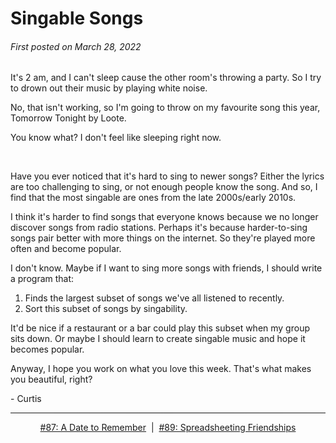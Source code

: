 # Singable Songs

###### First posted on March 28, 2022

It's 2 am, and I can't sleep cause the other room's throwing a party. So I try to drown out their music by playing white noise.

No, that isn't working, so I'm going to throw on my favourite song this year, Tomorrow Tonight by Loote.

You know what? I don't feel like sleeping right now.

<br>

Have you ever noticed that it's hard to sing to newer songs? Either the lyrics are too challenging to sing, or not enough people know the song. And so, I find that the most singable are ones from the late 2000s/early 2010s.

I think it's harder to find songs that everyone knows because we no longer discover songs from radio stations. Perhaps it's because harder-to-sing songs pair better with more things on the internet. So they're played more often and become popular.

I don't know. Maybe if I want to sing more songs with friends, I should write a program that:

1. Finds the largest subset of songs we've all listened to recently.
2.  Sort this subset of songs by singability.

It'd be nice if a restaurant or a bar could play this subset when my group sits down. Or maybe I should learn to create singable music and hope it becomes popular.

Anyway, I hope you work on what you love this week. That's what makes you beautiful, right?

\- Curtis

<!--START OF FOOTER-->
<hr style="margin-top:9px;height:1px;border: 0;background-image: linear-gradient(to right, rgba(0, 0, 0, 0.0), rgba(0, 0, 0, 0.5),rgba(0, 0, 0, 0.0));">
<!--START OF ISSUE NAVIGATION LINKS-->
<p align="center"><a href='087_a_date_to_remember.md'>#87: A Date to Remember</a>&nbsp;&nbsp;|&nbsp;&nbsp;<a href='089_spreadsheeting_friendships.md'>#89: Spreadsheeting Friendships</a></p>
<!--START OF ISSUE NAVIGATION LINKS-->
<!--END OF FOOTER-->

